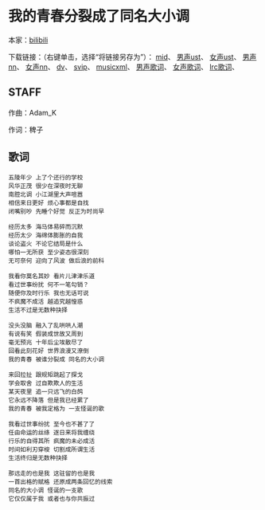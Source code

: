 # 我的青春分裂成了同名大小调
本家：[bilibili](https://www.bilibili.com/video/av288981835)

下载链接：（右键单击，选择“将链接另存为”）：
[mid](https://gitee.com/oxygendioxide/utau-projects/raw/master/我的青春分裂成了同名大小调/我的青春分裂成了同名大小调.mid)、
[男声ust](https://gitee.com/oxygendioxide/utau-projects/raw/master/我的青春分裂成了同名大小调/我的青春分裂成了同名大小调_男.ust)、
[女声ust](https://gitee.com/oxygendioxide/utau-projects/raw/master/我的青春分裂成了同名大小调/我的青春分裂成了同名大小调_女.ust)、
[男声nn](https://gitee.com/oxygendioxide/utau-projects/raw/master/我的青春分裂成了同名大小调/我的青春分裂成了同名大小调_男.nn)、
[女声nn](https://gitee.com/oxygendioxide/utau-projects/raw/master/我的青春分裂成了同名大小调/我的青春分裂成了同名大小调_女.nn)、
[dv](https://raw.sevencdn.com/oxygen-dioxide/utau-projects/master/%E6%88%91%E7%9A%84%E9%9D%92%E6%98%A5%E5%88%86%E8%A3%82%E6%88%90%E4%BA%86%E5%90%8C%E5%90%8D%E5%A4%A7%E5%B0%8F%E8%B0%83/%E6%88%91%E7%9A%84%E9%9D%92%E6%98%A5%E5%88%86%E8%A3%82%E6%88%90%E4%BA%86%E5%90%8C%E5%90%8D%E5%A4%A7%E5%B0%8F%E8%B0%83.dv)、
[svip](https://gitee.com/oxygendioxide/utau-projects/raw/master/我的青春分裂成了同名大小调/我的青春分裂成了同名大小调.svip)、
[musicxml](https://gitee.com/oxygendioxide/utau-projects/raw/master/我的青春分裂成了同名大小调/我的青春分裂成了同名大小调.musicxml)、
[男声歌词](https://gitee.com/oxygendioxide/utau-projects/raw/master/我的青春分裂成了同名大小调/我的青春分裂成了同名大小调_男.txt)、
[女声歌词](https://gitee.com/oxygendioxide/utau-projects/raw/master/我的青春分裂成了同名大小调/我的青春分裂成了同名大小调_女.txt)、
[lrc歌词](https://gitee.com/oxygendioxide/utau-projects/raw/master/我的青春分裂成了同名大小调/我的青春分裂成了同名大小调.lrc)、

## STAFF
作曲：Adam_K

作词：稗子

## 歌词
```
五陵年少 上了个还行的学校
风华正茂 很少在深夜时无聊
南腔北调 小江湖里大声喧嚣
相信来日更好 烦心事都是自找
闭嘴别吵 先睡个好觉 反正为时尚早

经历太多 海马体易碎而沉默
经历太少 海绵体膨胀的自我
谈论盗火 不论它结局是什么
哪怕一无所获 至少姿态很深刻
无可奈何 迎向了风波 做后浪的前科

我看你莫名其妙 看片儿津津乐道
看过世事纷扰 何不一笔勾销？
随便你及时行乐 我也无话可说
不疯魔不成活 越追究越惶惑
生活不过是无数种抉择

没头没脑 融入了乱哄哄人潮
有说有笑 假装成世故又周到
毫无预兆 十年后尘埃散尽了
回看此刻花好 世界浪漫又潦倒
我的青春 被谁分裂成 同名的大小调

来回拉扯 跟规矩跳起了探戈
学会取舍 过自欺欺人的生活
某天夜里 追一只远飞的白鸽
它永远不降落 但是我已经累了
我的青春 被我定格为 一支怪诞的歌

我看过世事纷扰 至今也不甚了了
任由命运的丝绦 逐日来将我缠绕
行乐的自得其所 疯魔的未必成活
时间如利刃穿梭 切割成所谓生活
生活终归是无数种抉择

那远走的也是我 这驻留的也是我
一首出格的赋格 还原成两条回忆的线索
同名的大小调 怪诞的一支歌
它仅仅属于我 或者也与你共振过
```